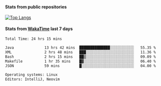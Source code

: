 #### Stats from public repositories

[![Top Langs](https://github-readme-stats.vercel.app/api/top-langs/?username=hyoghurt&layout=compact&exclude_repo=multiserver,docker_compose&langs_count=6)](https://github.com/anuraghazra/github-readme-stats)

#### Stats from [WakaTime](https://wakatime.com/@hyoghurt) last 7 days
<!--START_SECTION:waka-->

```txt
Total Time: 24 hrs 15 mins

Java              13 hrs 42 mins  ██████████████░░░░░░░░░░░   55.35 %
XML               2 hrs 48 mins   ███░░░░░░░░░░░░░░░░░░░░░░   11.36 %
Bash              2 hrs 15 mins   ██▒░░░░░░░░░░░░░░░░░░░░░░   09.09 %
Makefile          1 hr 35 mins    █▓░░░░░░░░░░░░░░░░░░░░░░░   06.40 %
JSON              59 mins         █░░░░░░░░░░░░░░░░░░░░░░░░   04.00 %

Operating systems: Linux
Editors: IntelliJ, Neovim
```

<!--END_SECTION:waka-->
